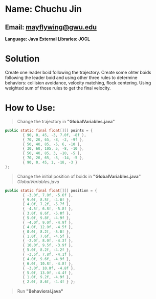 Name: Chuchu Jin
====
Email: mayflywing@gwu.edu
-----
**Language: Java**
**External Libraries: JOGL**
# Solution
Create one leader boid following the trajectory.
Create some ohter boids following the leader boid and using other three rules to determine behaviors: collision avoidance, velocity matching, flock centering.
Using weighted sum of those rules to get the final velocity.
# How to Use:
> Change the trajectory in **"GlobalVariables.java"**
```java
public static final float[][] points = {
        { 90, 0, 45, -3, 7.0f, -8f },
        { 70, 20, 65, -8, -2, -9f },
        { 50, 40, 85, -5, 6, -10 },
        { 30, 60, 105, 5, -8, -10 },
        { 50, 40, 85, 3, -10, -5 },
        { 70, 20, 65, -3, -14, -5 },
        { 90, 0, 45, 1, -18, -3 }
};
```

> Change the initial position of boids in **"GlobalVariables.java"**
*GlobalVariables.java*
```java
public static final float[][] position = {
        { -3.0f, 7.0f, -5.6f },
        { 9.0f, 8.5f, -4.0f },
        { 4.0f, 7.2f, -5.7f },
        { -4.5f, 6.8f, -5.8f },
        { 3.0f, 8.6f, -5.0f },
        { 5.0f, 9.8f, -4.9f },
        { -4.0f, 9.0f, -4.9f },
        { 4.0f, 12.0f, -4.5f },
        { 0.0f, 8.2f, -5.0f },
        { 1.0f, 7.6f, -4.5f },
        { -2.0f, 8.0f, -4.3f },
        { 10.0f, 9.5f, -3.9f },
        { 5.0f, 8.2f, -4.2f },
        { -3.5f, 7.8f, -4.1f },
        { 4.0f, 9.6f, -4.9f },
        { 6.0f, 10.8f, -4.8f },
        { -3.0f, 10.0f, -4.8f },
        { 5.0f, 13.0f, -4.4f },
        { 1.0f, 9.2f, -4.9f },
        { 2.0f, 8.6f, -4.4f } };
```

> Run **"Behavioral.java"**
